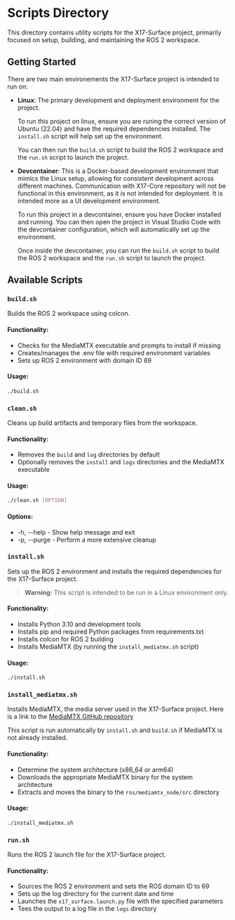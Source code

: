 # Scripts Directory

This directory contains utility scripts for the X17-Surface project, primarily focused on setup, building, and maintaining the ROS 2 workspace.

## Getting Started

There are two main environements the X17-Surface project is intended to run on:

- **Linux**: The primary development and deployment environment for the project.

    To run this project on linux, ensure you are runing the correct version of Ubuntu (22.04) and have the required dependencies installed. The `install.sh` script will help set up the environment.

    You can then run the `build.sh` script to build the ROS 2 workspace and the `run.sh` script to launch the project.

- **Devcontainer**: This is a Docker-based development environment that mimics the Linux setup, allowing for consistent development across different machines. Communication with X17-Core repository will not be functional in this environment, as it is not intended for deployment. It is intended more as a UI development environment.

    To run this project in a devcontainer, ensure you have Docker installed and running. You can then open the project in Visual Studio Code with the devcontainer configuration, which will automatically set up the environment.

    Once inside the devcontainer, you can run the `build.sh` script to build the ROS 2 workspace and the `run.sh` script to launch the project.

## Available Scripts

### `build.sh`

Builds the ROS 2 workspace using colcon.

#### Functionality:

- Checks for the MediaMTX executable and prompts to install if missing
- Creates/manages the .env file with required environment variables
- Sets up ROS 2 environment with domain ID 69

#### Usage:
```bash
./build.sh
```

### `clean.sh`

Cleans up build artifacts and temporary files from the workspace.

#### Functionality:
- Removes the `build` and `log` directories by default
- Optionally removes the `install` and `logs` directories and the MediaMTX executable

#### Usage:
```bash
./clean.sh [OPTION]
```

#### Options:
- -h, --help - Show help message and exit
- -p, --purge - Perform a more extensive cleanup

### `install.sh`

Sets up the ROS 2 environment and installs the required dependencies for the X17-Surface project.

> **Warning:** This script is intended to be run in a Linux environment only.

#### Functionality:
- Installs Python 3.10 and development tools
- Installs pip and required Python packages from requirements.txt
- Installs colcon for ROS 2 building
- Installs MediaMTX (by running the `install_mediatmx.sh` script)

#### Usage:
```bash
./install.sh
```

### `install_mediatmx.sh`

Installs MediaMTX, the media server used in the X17-Surface project.
Here is a link to the [MediaMTX GitHub repository](https://github.com/bluenviron/mediamtx)

This script is run automatically by `install.sh` and `build.sh` if MediaMTX is not already installed.

#### Functionality:
- Determine the system architecture (x86_64 or arm64)
- Downloads the appropriate MediaMTX binary for the system architecture
- Extracts and moves the binary to the `ros/mediamtx_node/src` directory

#### Usage:
```bash
./install_mediatmx.sh
```

### `run.sh`

Runs the ROS 2 launch file for the X17-Surface project.

#### Functionality:
- Sources the ROS 2 environment and sets the ROS domain ID to 69
- Sets up the log directory for the current date and time
- Launches the `x17_surface.launch.py` file with the specified parameters
- Tees the output to a log file in the `logs` directory

